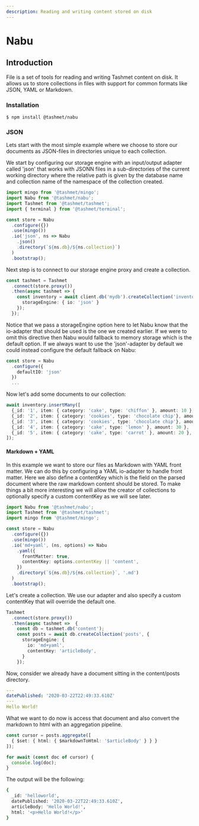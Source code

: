 ```yaml
---
description: Reading and writing content stored on disk
---
```


# Nabu

## Introduction

File is a set of tools for reading and writing Tashmet content on disk. It allows us to store collections in files with support for common formats like JSON, YAML or Markdown.

### Installation

```
$ npm install @tashmet/nabu
```

### JSON

Lets start with the most simple example where we choose to store our documents as JSON-files in directories unique to each collection.

We start by configuring our storage engine with an input/output adapter called 'json' that works with JSONN files in a sub-directories of the current working directory where the relative path is given by the database name and collection name of the namespace of the collection created.

```typescript
import mingo from '@tashmet/mingo';
import Nabu from '@tashmet/nabu';
import Tashmet from '@tashmet/tashmet';
import { terminal } from '@tashmet/terminal';

const store = Nabu
  .configure({})
  .use(mingo())
  .io('json', ns => Nabu
    .json()
    .directory(`${ns.db}/${ns.collection}`)
  )
  .bootstrap();
```

Next step is to connect to our storage engine proxy and create a collection.

```typescript
const tashmet = Tashmet
  .connect(store.proxy())
  .then(async tashmet => {
    const inventory = await client.db('mydb').createCollection('inventory', {
      storageEngine: { io: 'json' }
    });
  });
```

Notice that we pass a storageEngine option here to let Nabu know that the io-adapter that should be used is the one we created earlier. If we were to omit this directive then Nabu would fallback to memory storage which is the default option. If we always want to use the 'json'-adapter by default we could instead configure the default fallback on Nabu:

```typescript
const store = Nabu
  .configure({
    defaultIO: 'json'
  })
  ...
```

Now let's add some documents to our collection:

```typescript
await inventory.insertMany([
  {_id: '1', item: { category: 'cake', type: 'chiffon' }, amount: 10 },
  {_id: '2', item: { category: 'cookies', type: 'chocolate chip'}, amount: 50 },
  {_id: '3', item: { category: 'cookies', type: 'chocolate chip'}, amount: 15 },
  {_id: '4', item: { category: 'cake', type: 'lemon' }, amount: 30 },
  {_id: '5', item: { category: 'cake', type: 'carrot' }, amount: 20 },
]);
```

#### Markdown + YAML

In this example we want to store our files as Markdown with YAML front matter. We can do this by configuring a YAML io-adapter to handle front matter. Here we also define a contentKey which is the field on the parsed document where the raw markdown content should be stored. To make things a bit more interesting we will allow the creator of collections to optionally specify a custom contentKey as we will see later.

```typescript
import Nabu from '@tashmet/nabu';
import Tashmet from '@tashmet/tashmet';
import mingo from '@tashmet/mingo';

const store = Nabu
  .configure({})
  .use(mingo())
  .io('md+yaml', (ns, options) => Nabu
    .yaml({
      frontMatter: true,
      contentKey: options.contentKey || 'content',
    })
    .directory(`${ns.db}/${ns.collection}`, '.md')
  )
  .bootstrap();
```

Let's create a collection. We use our adapter and also specify a custom contentKey that will override the default one.

```typescript
Tashmet
  .connect(store.proxy())
  .then(async tashmet =>  {
    const db = tashmet.db('content');
    const posts = await db.createCollection('posts', {
      storageEngine: {
        io: 'md+yaml',
        contentKey: 'articleBody',
      }
    });
```

Now, consider we already have a document sitting in the content/posts directory.

```yaml
---
datePublished: '2020-03-22T22:49:33.610Z'
--- 
Hello World!
```

What we want to do now is access that document and also convert the markdown to html with an aggregation pipeline.

```typescript
const cursor = posts.aggregate([
  { $set: { html: { $markdownToHtml: '$articleBody' } } }
]);

for await (const doc of cursor) {
  console.log(doc);
}
```

The output will be the following:

```bash
{
  _id: 'helloworld',
  datePublished: '2020-03-22T22:49:33.610Z',
  articleBody: 'Hello World!',
  html: '<p>Hello World!</p>'
}
```
